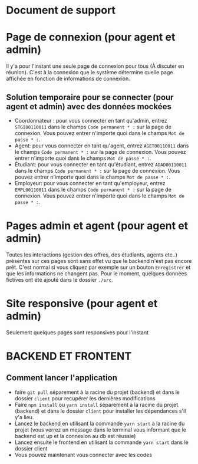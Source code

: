 # Document de support

# Page de connexion (pour agent et admin)

Il y'a pour l'instant une seule page de connexion pour tous (À discuter en réunion).
C'est à la connexion que le système détermine quelle page affichée en fonction de informations de connexion.

## Solution temporaire pour se connecter (pour agent et admin) avec des données mockées

-   Coordonnateur : pour vous connecter en tant qu'admin, entrez `STGI00110011` dans le champs `Code permanent * :` sur la page de connexion.
    Vous pouvez entrer n'importe quoi dans le champs `Mot de passe * :`.
-   Agent: pour vous connecter en tant qu'agent, entrez `AGET00110011` dans le champs `Code permanent * :` sur la page de connexion.
    Vous pouvez entrer n'importe quoi dans le champs `Mot de passe * :`.
-   Étudiant: pour vous connecter en tant qu'étudiant, entrez `ADAD00110011` dans le champs `Code permanent * :` sur la page de connexion.
    Vous pouvez entrer n'importe quoi dans le champs `Mot de passe * :`.
-   Employeur: pour vous connecter en tant qu'employeur, entrez `EMPL00110011` dans le champs `Code permanent * :` sur la page de connexion.
    Vous pouvez entrer n'importe quoi dans le champs `Mot de passe * :`.

# Pages admin et agent (pour agent et admin)

Toutes les interactions (gestion des offres, des étudiants, agents etc..) présentes sur ces pages sont sans effet vu que le backend n'est pas encore prêt. C'est normal si vous cliquez par exemple sur un bouton `Enregistrer` et que les informations ne changent pas.
Pour le moment, quelques données fictives ont été ajouté dans le dossier `./src`.

# Site responsive (pour agent et admin)

Seulement quelques pages sont responsives pour l'instant

# BACKEND ET FRONTENT

## Comment lancer l'application

-   faire `git pull` séparement à la racine du projet (backend) et dans le dossier `client` pour recupérer les dernières modifications
-   Faire `npm install` ou `yarn install` séparement à la racine du projet (backend) et dans le dossier `client` pour installer les dépendances s'il y'a lieu.
-   Lancez le backend en utilisant la commande `yarn start` à la racine du projet (vous verrez un message dans le terminal vous informant que le backend est up et la connexion au db est réussie)
-   Lancez ensuite le frontend en utilisant la commande `yarn start` dans le dossier client
-   Vous pouvez maintenant vous connecter avec les codes
